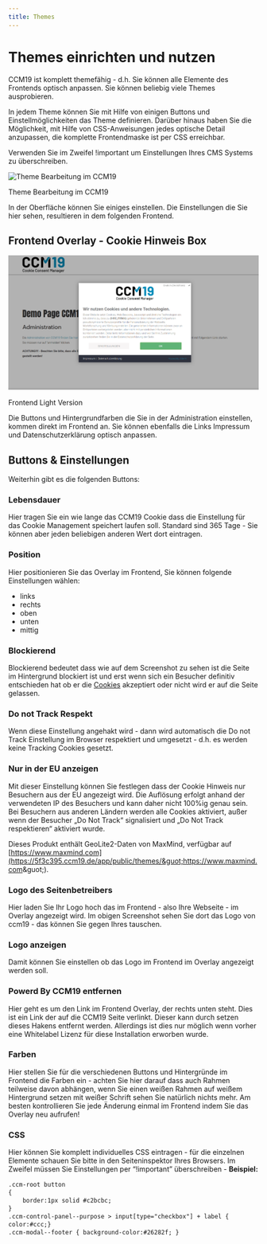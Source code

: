 ```yaml
---
title: Themes
---
```


# Themes einrichten und nutzen

CCM19 ist komplett themefähig - d.h. Sie können alle Elemente des Frontends optisch anpassen. Sie können beliebig viele Themes ausprobieren. 

In jedem Theme können Sie mit Hilfe von einigen Buttons und Einstellmöglichkeiten das Theme definieren. Darüber hinaus haben Sie die Möglichkeit, mit Hilfe von CSS-Anweisungen jedes optische Detail anzupassen, die komplette Frontendmaske ist per CSS erreichbar. 

Verwenden Sie im Zweifel !important um Einstellungen Ihres CMS Systems zu überschreiben.

![Theme Bearbeitung im CCM19](https://www.ccm19.de/images/10-cookiemanagementtheme2.jpg)

Theme Bearbeitung im CCM19

In der Oberfläche können Sie einiges einstellen. Die Einstellungen die Sie hier sehen, resultieren in dem folgenden Frontend.

## Frontend Overlay - Cookie Hinweis Box

![Frontend Light Version](../assets/images/10-frontend-light.png)

Frontend Light Version

Die Buttons und Hintergrundfarben die Sie in der Administration einstellen, kommen direkt im Frontend an. Sie können ebenfalls die Links Impressum und Datenschutzerklärung optisch anpassen.

## Buttons & Einstellungen

Weiterhin gibt es die folgenden Buttons:

### Lebensdauer

Hier tragen Sie ein wie lange das CCM19 Cookie dass die Einstellung für das Cookie Management speichert laufen soll. Standard sind 365 Tage - Sie können aber jeden beliebigen anderen Wert dort eintragen.

### Position

Hier positionieren Sie das Overlay im Frontend, Sie können folgende Einstellungen wählen:

* links
* rechts
* oben
* unten
* mittig

### Blockierend

Blockierend bedeutet dass wie auf dem Screenshot zu sehen ist die Seite im Hintergrund blockiert ist und erst wenn sich ein Besucher definitiv entschieden hat ob er die [Cookies](https://www.ccm19.de/glossar/13-Cookies.html#13) akzeptiert oder nicht wird er auf die Seite gelassen.

### Do not Track Respekt

Wenn diese Einstellung angehakt wird - dann wird automatisch die Do not Track Einstellung im Browser respektiert und umgesetzt - d.h. es werden keine Tracking Cookies gesetzt.

### Nur in der EU anzeigen

Mit dieser Einstellung können Sie festlegen dass der Cookie Hinweis nur Besuchern aus der EU angezeigt wird. Die Auflösung erfolgt anhand der verwendeten IP des Besuchers und kann daher nicht 100%ig genau sein. Bei Besuchern aus anderen Ländern werden alle Cookies aktiviert, außer wenn der Besucher „Do Not Track“ signalisiert und „Do Not Track respektieren“ aktiviert wurde.

Dieses Produkt enthält GeoLite2-Daten von MaxMind, verfügbar auf [https://www.maxmind.com](https://5f3c395.ccm19.de/app/public/themes/&guot;https://www.maxmind.com&guot;).

### Logo des Seitenbetreibers

Hier laden Sie Ihr Logo hoch das im Frontend - also Ihre Webseite - im Overlay angezeigt wird. Im obigen Screenshot sehen Sie dort das Logo von ccm19 - das können Sie gegen Ihres tauschen.

### Logo anzeigen

Damit können Sie einstellen ob das Logo im Frontend im Overlay angezeigt werden soll.

### Powerd By CCM19 entfernen

Hier geht es um den Link im Frontend Overlay, der rechts unten steht. Dies ist ein Link der auf die CCM19 Seite verlinkt. Dieser kann durch setzen dieses Hakens entfernt werden. Allerdings ist dies nur möglich wenn vorher eine Whitelabel Lizenz für diese Installation erworben wurde.

### Farben

Hier stellen Sie für die verschiedenen Buttons und Hintergründe im Frontend die Farben ein - achten Sie hier darauf dass auch Rahmen teilweise davon abhängen, wenn Sie einen weißen Rahmen auf weißem Hintergrund setzen mit weißer Schrift sehen Sie natürlich nichts mehr. Am besten kontrollieren Sie jede Änderung einmal im Frontend indem Sie das Overlay neu aufrufen!

### CSS

Hier können Sie komplett individuelles CSS eintragen - für die einzelnen Elemente schauen Sie bitte in den Seiteninspektor Ihres Browsers. Im Zweifel müssen Sie Einstellungen per “!important” überschreiben - **Beispiel:**

```
.ccm-root button  
{ 
    border:1px solid #c2bcbc; 
} 
.ccm-control-panel--purpose > input[type="checkbox"] + label { color:#ccc;} 
.ccm-modal--footer { background-color:#26282f; }       
 
```